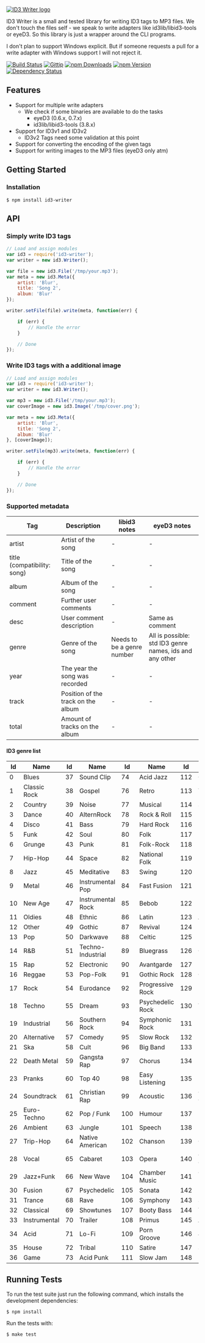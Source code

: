[![ID3 Writer logo](https://raw.githubusercontent.com/Jack12816/id3-writer/master/logo.png)]()

ID3 Writer is a small and tested library for writing ID3 tags to MP3
files. We don't touch the files self - we speak to write adapters like
id3lib/libid3-tools or eyeD3. So this library is just a wrapper around the CLI programs.

I don't plan to support Windows explicit. But if someone requests a pull
for a write adapter with Windows support I will not reject it.

[![Build Status](http://img.shields.io/travis/Jack12816/id3-writer.svg)](http://travis-ci.org/Jack12816/id3-writer)
[![Gittip](http://img.shields.io/gittip/Jack12816.png)](https://www.gittip.com/Jack12816/)
[![npm Downloads](http://img.shields.io/npm/dm/id3-writer.svg)](https://www.npmjs.org/package/id3-writer)
[![npm Version](http://img.shields.io/npm/v/id3-writer.svg)](https://www.npmjs.org/package/id3-writer)
[![Dependency Status](https://david-dm.org/jack12816/id3-writer.png)](https://david-dm.org/jack12816/id3-writer)

## Features

* Support for multiple write adapters
    * We check if some binaries are available to do the tasks
        * eyeD3 (0.6.x, 0.7.x)
        * id3lib/libid3-tools (3.8.x)
* Support for ID3v1 and ID3v2
    * ID3v2 Tags need some validation at this point
* Support for converting the encoding of the given tags
* Support for writing images to the MP3 files (eyeD3 only atm)

## Getting Started

### Installation

    $ npm install id3-writer

## API

### Simply write ID3 tags

```js
// Load and assign modules
var id3 = require('id3-writer');
var writer = new id3.Writer();

var file = new id3.File('/tmp/your.mp3');
var meta = new id3.Meta({
    artist: 'Blur',
    title: 'Song 2',
    album: 'Blur'
});

writer.setFile(file).write(meta, function(err) {

    if (err) {
        // Handle the error
    }

    // Done
});
```

### Write ID3 tags with a additional image

```js
// Load and assign modules
var id3 = require('id3-writer');
var writer = new id3.Writer();

var mp3 = new id3.File('/tmp/your.mp3');
var coverImage = new id3.Image('/tmp/cover.png');

var meta = new id3.Meta({
    artist: 'Blur',
    title: 'Song 2',
    album: 'Blur'
}, [coverImage]);

writer.setFile(mp3).write(meta, function(err) {

    if (err) {
        // Handle the error
    }

    // Done
});
```

### Supported metadata

| Tag                         | Description                          | libid3 notes                 | eyeD3 notes                                               |
| --------------------------- | ------------------------------------ | ---------------------------- | --------------------------------------------------------- |
| artist                      | Artist of the song                   | -                            | -                                                         |
| title (compatibility: song) | Title of the song                    | -                            | -                                                         |
| album                       | Album of the song                    | -                            | -                                                         |
| comment                     | Further user comments                | -                            | -                                                         |
| desc                        | User comment description             | -                            | Same as comment                                           |
| genre                       | Genre of the song                    | Needs to be a genre number   | All is possible: std ID3 genre names, ids and any other   |
| year                        | The year the song was recorded       | -                            | -                                                         |
| track                       | Position of the track on the album   | -                            | -                                                         |
| total                       | Amount of tracks on the album        | -                            | -                                                         |

#### ID3 genre list

| Id   | Name                | Id   | Name                | Id    | Name                     | Id    | Name                     |
| ---- | ------------------- | ---- | ------------------- | ----- | ------------------------ | ----- | ------------------------ |
| 0    | Blues               | 37   | Sound Clip          | 74    | Acid Jazz                | 112   | Club                     |
| 1    | Classic Rock        | 38   | Gospel              | 76    | Retro                    | 113   | Tango                    |
| 2    | Country             | 39   | Noise               | 77    | Musical                  | 114   | Samba                    |
| 3    | Dance               | 40   | AlternRock          | 78    | Rock & Roll              | 115   | Folklore                 |
| 4    | Disco               | 41   | Bass                | 79    | Hard Rock                | 116   | Ballad                   |
| 5    | Funk                | 42   | Soul                | 80    | Folk                     | 117   | Power Ballad             |
| 6    | Grunge              | 43   | Punk                | 81    | Folk-Rock                | 118   | Rhythmic Soul            |
| 7    | Hip-Hop             | 44   | Space               | 82    | National Folk            | 119   | Freestyle                |
| 8    | Jazz                | 45   | Meditative          | 83    | Swing                    | 120   | Duet                     |
| 9    | Metal               | 46   | Instrumental Pop    | 84    | Fast  Fusion             | 121   | Punk Rock                |
| 10   | New Age             | 47   | Instrumental Rock   | 85    | Bebob                    | 122   | Drum Solo                |
| 11   | Oldies              | 48   | Ethnic              | 86    | Latin                    | 123   | A Cappella               |
| 12   | Other               | 49   | Gothic              | 87    | Revival                  | 124   | Euro-House               |
| 13   | Pop                 | 50   | Darkwave            | 88    | Celtic                   | 125   | Dance Hall               |
| 14   | R&B                 | 51   | Techno-Industrial   | 89    | Bluegrass                | 126   | Goa                      |
| 15   | Rap                 | 52   | Electronic          | 90    | Avantgarde               | 127   | Drum & Bass              |
| 16   | Reggae              | 53   | Pop-Folk            | 91    | Gothic Rock              | 128   | Club-House               |
| 17   | Rock                | 54   | Eurodance           | 92    | Progressive Rock         | 129   | Hardcore                 |
| 18   | Techno              | 55   | Dream               | 93    | Psychedelic Rock         | 130   | Terror                   |
| 19   | Industrial          | 56   | Southern Rock       | 94    | Symphonic Rock           | 131   | Indie                    |
| 20   | Alternative         | 57   | Comedy              | 95    | Slow Rock                | 132   | BritPop                  |
| 21   | Ska                 | 58   | Cult                | 96    | Big Band                 | 133   | Negerpunk                |
| 22   | Death Metal         | 59   | Gangsta Rap         | 97    | Chorus                   | 134   | Polsk Punk               |
| 23   | Pranks              | 60   | Top 40              | 98    | Easy Listening           | 135   | Beat                     |
| 24   | Soundtrack          | 61   | Christian Rap       | 99    | Acoustic                 | 136   | Christian Gangsta Rap    |
| 25   | Euro-Techno         | 62   | Pop / Funk          | 100   | Humour                   | 137   | Heavy Metal              |
| 26   | Ambient             | 63   | Jungle              | 101   | Speech                   | 138   | Black Metal              |
| 27   | Trip-Hop            | 64   | Native American     | 102   | Chanson                  | 139   | Crossover                |
| 28   | Vocal               | 65   | Cabaret             | 103   | Opera                    | 140   | Contemporary Christian   |
| 29   | Jazz+Funk           | 66   | New Wave            | 104   | Chamber Music            | 141   | Christian Rock           |
| 30   | Fusion              | 67   | Psychedelic         | 105   | Sonata                   | 142   | Merengue                 |
| 31   | Trance              | 68   | Rave                | 106   | Symphony                 | 143   | Salsa                    |
| 32   | Classical           | 69   | Showtunes           | 107   | Booty Bass               | 144   | Thrash Metal             |
| 33   | Instrumental        | 70   | Trailer             | 108   | Primus                   | 145   | Anime                    |
| 34   | Acid                | 71   | Lo-Fi               | 109   | Porn Groove              | 146   | JPop                     |
| 35   | House               | 72   | Tribal              | 110   | Satire                   | 147   | Synthpop                 |
| 36   | Game                | 73   | Acid Punk           | 111   | Slow Jam                 | 148   | Rock/Pop                 |

## Running Tests

To run the test suite just run the following command, which installs the
development dependencies:

    $ npm install

Run the tests with:

    $ make test

